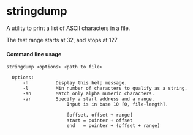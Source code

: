 # stringdump
A utility to print a list of ASCII characters in a file. 

The test range starts at 32, and stops at 127

#### Command line usage

```
stringdump <options> <path to file> 

  Options:
      -h          Display this help message.
      -l          Min number of characters to qualify as a string.
      -an         Match only alpha numeric characters.            
      -ar         Specify a start address and a range.
                      Input is in base 10 [0, file-length].

                      [offset, offset + range]
                      start = pointer + offset
                      end   = pointer + (offset + range)
```
